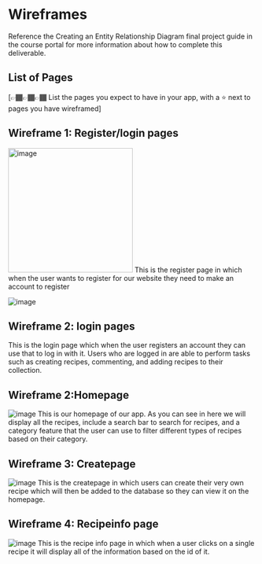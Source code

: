 # Wireframes

Reference the Creating an Entity Relationship Diagram final project guide in the course portal for more information about how to complete this deliverable.

## List of Pages

[👉🏾👉🏾👉🏾 List the pages you expect to have in your app, with a ⭐ next to pages you have wireframed]

## Wireframe 1: Register/login pages
<img width="253" alt="image" src="https://github.com/joshhn/web103_finalproject/assets/98563266/b5bbb4ae-8cbb-4544-a61a-8fc6e1e10f4d">
This is the register page in which when the user wants to register for our website they need to make an account to register

![image](https://github.com/joshhn/web103_finalproject/assets/98563266/ac73b567-d916-4445-ae90-3eafe28e83b1)
## Wireframe 2: login pages
This is the login page which when the user registers an account they can use that to log in with it. Users who are logged in are able to perform tasks such as creating recipes, commenting, and adding recipes to their collection.

## Wireframe 2:Homepage
![image](https://github.com/joshhn/web103_finalproject/assets/98563266/360f804c-1d98-408c-b3f4-a47d7b703487)
This is our homepage of our app. As you can see in here we will display all the recipes, include a search bar to search for recipes, and a category feature that the user can use to filter different types of recipes based on their category.


## Wireframe 3: Createpage
![image](https://github.com/joshhn/web103_finalproject/assets/98563266/f9497cf5-e4e6-461a-aef5-22c2ba2eb49f)
This is the createpage in which users can create their very own recipe which will then be added to the database so they can view it on the homepage.


## Wireframe 4: Recipeinfo page
![image](https://github.com/joshhn/web103_finalproject/assets/98563266/c2487081-c444-4925-a00f-10b08e15ce87)
This is the recipe info page in which when a user clicks on a single recipe it will display all of the information based on the id of it. 
